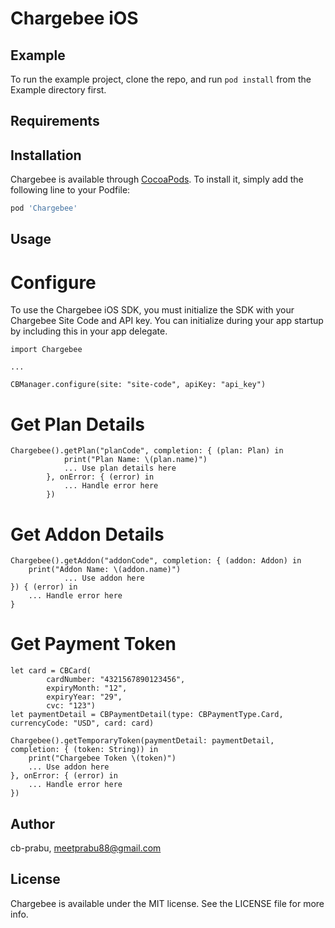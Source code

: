 # Chargebee iOS

## Example

To run the example project, clone the repo, and run `pod install` from the Example directory first.

## Requirements

## Installation

Chargebee is available through [CocoaPods](https://cocoapods.org). To install
it, simply add the following line to your Podfile:

```ruby
pod 'Chargebee'
```

## Usage

# Configure
To use the Chargebee iOS SDK, you must initialize the SDK with your Chargebee Site Code and API key. You can initialize during your app startup by including this in your app delegate.

```
import Chargebee

...

CBManager.configure(site: "site-code", apiKey: "api_key")

```

# Get Plan Details

```
Chargebee().getPlan("planCode", completion: { (plan: Plan) in
            print("Plan Name: \(plan.name)")
            ... Use plan details here
        }, onError: { (error) in
            ... Handle error here
        })
```

# Get Addon Details

```
Chargebee().getAddon("addonCode", completion: { (addon: Addon) in
    print("Addon Name: \(addon.name)")
            ... Use addon here
}) { (error) in
    ... Handle error here
}
```

# Get Payment Token
```
let card = CBCard(
        cardNumber: "4321567890123456",
        expiryMonth: "12",
        expiryYear: "29",
        cvc: "123")
let paymentDetail = CBPaymentDetail(type: CBPaymentType.Card, currencyCode: "USD", card: card)

Chargebee().getTemporaryToken(paymentDetail: paymentDetail, completion: { (token: String)) in
    print("Chargebee Token \(token)")
    ... Use addon here
}, onError: { (error) in
    ... Handle error here
})
```
## Author

cb-prabu, meetprabu88@gmail.com

## License

Chargebee is available under the MIT license. See the LICENSE file for more info.
